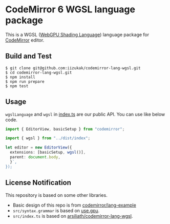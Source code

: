 # CodeMirror 6 WGSL language package

This is a WGSL ([WebGPU Shading Language](https://www.w3.org/TR/WGSL/))
language package for [CodeMirror](https://codemirror.net/6/) editor.

## Build and Test

```
$ git clone git@github.com:iizukak/codemirror-lang-wgsl.git
$ cd codemirror-lang-wgsl.git
$ npm install
$ npm run prepare
$ npm test
```

## Usage

`wgslLanguage` and `wgsl` in [index.ts](https://github.com/iizukak/codemirror-lang-wgsl/blob/main/src/index.ts) are our public API.
You can use like below code.

```typescript
import { EditorView, basicSetup } from "codemirror";

import { wgsl } from "../dist/index";

let editor = new EditorView({
  extensions: [basicSetup, wgsl()],
  parent: document.body,
  }`,
});
```



## License Notification

This repository is based on some other libraries.

- Basic design of this repo is from [codemirror/lang-example](https://github.com/codemirror/lang-example)
- `src/syntax.grammar` is based on [use.gpu](https://gitlab.com/unconed/use.gpu/-/tree/master/packages/shader/src/wgsl/grammar).
- `src/index.ts` is based on [arsiliath/codemirror-lang-wgsl](https://github.com/arsiliath/codemirror-lang-wgsl/).